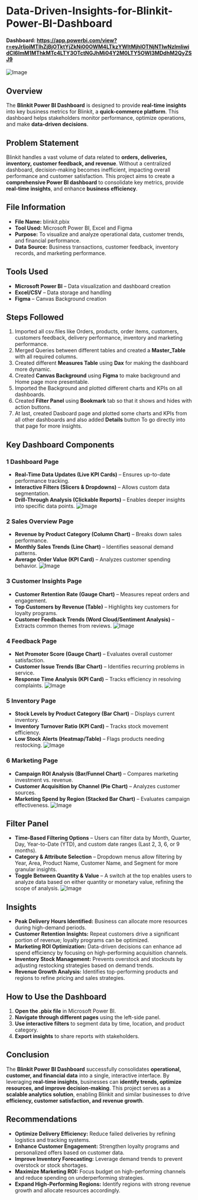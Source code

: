 # Data-Driven-Insights-for-Blinkit-Power-BI-Dashboard
#### Dashboard: https://app.powerbi.com/view?r=eyJrIjoiMTlhZjBjOTktYjZkNi00OWM4LTkzYWItMjhlOTNjNTIwNzlmIiwidCI6ImM1MThkMTc4LTY3OTctNGJhMi04Y2M0LTY5OWI3MDdhM2QyZSJ9

![Image](https://github.com/user-attachments/assets/63d35f86-9ad7-4f2e-a34c-bcad5ed296d1)

##  Overview
The **Blinkit Power BI Dashboard** is designed to provide **real-time insights** into key business metrics for Blinkit, a **quick-commerce platform**. This dashboard helps stakeholders monitor performance, optimize operations, and make **data-driven decisions**.

##  Problem Statement
Blinkit handles a vast volume of data related to **orders, deliveries, inventory, customer feedback, and revenue**. Without a centralized dashboard, decision-making becomes inefficient, impacting overall performance and customer satisfaction. This project aims to create a **comprehensive Power BI dashboard** to consolidate key metrics, provide **real-time insights**, and enhance **business efficiency**.

##  File Information
- **File Name:** blinkit.pbix
- **Tool Used:** Microsoft Power BI, Excel and Figma 
- **Purpose:** To visualize and analyze operational data, customer trends, and financial performance.
- **Data Source:** Business transactions, customer feedback, inventory records, and marketing performance.

##  Tools Used
- **Microsoft Power BI** – Data visualization and dashboard creation
- **Excel/CSV** – Data storage and handling
- **Figma** – Canvas Background creation

## Steps Followed
1. Imported all csv.files like Orders, products, order items, customers, customers feedback, delivery performance, inventory and marketing performance.
2. Merged Queries between different tables and created a **Master_Table** with all required columns.
3. Created different **Measures Table** using **Dax** for making the dashboard more dynamic.
4. Created **Canvas Background** using **Figma** to make background and Home page more presentable.
5. Imported the Background and plotted different charts and KPIs on all dashboards.
6. Created **Filter Panel** using **Bookmark** tab so that it shows and hides with action buttons.
7. At last, created Dasboard page and plotted some charts and KPIs from all other dashboards and also added **Details** button To go directly into that page for more insights.

##  Key Dashboard Components

### 1️ **Dashboard Page**
- **Real-Time Data Updates (Live KPI Cards)** – Ensures up-to-date performance tracking.
- **Interactive Filters (Slicers & Dropdowns)** – Allows custom data segmentation.
- **Drill-Through Analysis (Clickable Reports)** – Enables deeper insights into specific data points.
![Image](https://github.com/user-attachments/assets/da16f4b2-2ad5-4b04-b979-daaab41c9c24)

### 2️ **Sales Overview Page**
- **Revenue by Product Category (Column Chart)** – Breaks down sales performance.
- **Monthly Sales Trends (Line Chart)** – Identifies seasonal demand patterns.
- **Average Order Value (KPI Card)** – Analyzes customer spending behavior.
![Image](https://github.com/user-attachments/assets/87b5fdd9-f3a9-425c-a634-e19d8474018d)

### 3️ **Customer Insights Page**
- **Customer Retention Rate (Gauge Chart)** – Measures repeat orders and engagement.
- **Top Customers by Revenue (Table)** – Highlights key customers for loyalty programs.
- **Customer Feedback Trends (Word Cloud/Sentiment Analysis)** – Extracts common themes from reviews.
 ![Image](https://github.com/user-attachments/assets/0b1f7214-8597-4496-8f78-c14e8ec69fce)

### 4️ **Feedback Page**
- **Net Promoter Score (Gauge Chart)** – Evaluates overall customer satisfaction.
- **Customer Issue Trends (Bar Chart)** – Identifies recurring problems in service.
- **Response Time Analysis (KPI Card)** – Tracks efficiency in resolving complaints.
![Image](https://github.com/user-attachments/assets/0271a1b7-e8d9-44e1-a361-ff5e5dfd2c9f)

### 5️ **Inventory Page**
- **Stock Levels by Product Category (Bar Chart)** – Displays current inventory.
- **Inventory Turnover Ratio (KPI Card)** – Tracks stock movement efficiency.
- **Low Stock Alerts (Heatmap/Table)** – Flags products needing restocking.
![Image](https://github.com/user-attachments/assets/e788bef2-0d46-457b-8b73-b6f431e2ff9e)

### 6️ **Marketing Page**
- **Campaign ROI Analysis (Bar/Funnel Chart)** – Compares marketing investment vs. revenue.
- **Customer Acquisition by Channel (Pie Chart)** – Analyzes customer sources.
- **Marketing Spend by Region (Stacked Bar Chart)** – Evaluates campaign effectiveness.
 ![Image](https://github.com/user-attachments/assets/68e0ccc4-5b05-4c43-a5e6-fe869f24b043)

## Filter Panel
- **Time-Based Filtering Options** – Users can filter data by Month, Quarter, Day, Year-to-Date (YTD), and custom date ranges (Last 2, 3, 6, or 9 months).
- **Category & Attribute Selection** – Dropdown menus allow filtering by Year, Area, Product Name, Customer Name, and Segment for more granular insights.
- **Toggle Between Quantity & Value** – A switch at the top enables users to analyze data based on either quantity or monetary value, refining the scope of analysis.
![Image](https://github.com/user-attachments/assets/c6e6be0f-5914-483a-9580-d41a3e3c7f58)

##  Insights
- **Peak Delivery Hours Identified:** Business can allocate more resources during high-demand periods.
- **Customer Retention Insights:** Repeat customers drive a significant portion of revenue; loyalty programs can be optimized.
- **Marketing ROI Optimization:** Data-driven decisions can enhance ad spend efficiency by focusing on high-performing acquisition channels.
- **Inventory Stock Management:** Prevents overstock and stockouts by adjusting restocking strategies based on demand trends.
- **Revenue Growth Analysis:** Identifies top-performing products and regions to refine pricing and sales strategies.

##  How to Use the Dashboard
1. **Open the .pbix file** in Microsoft Power BI.
2. **Navigate through different pages** using the left-side panel.
3. **Use interactive filters** to segment data by time, location, and product category.
4. **Export insights** to share reports with stakeholders.

##  Conclusion
The **Blinkit Power BI Dashboard** successfully consolidates **operational, customer, and financial data** into a single, interactive interface. By leveraging **real-time insights**, businesses can **identify trends, optimize resources, and improve decision-making**. This project serves as a **scalable analytics solution**, enabling Blinkit and similar businesses to drive **efficiency, customer satisfaction, and revenue growth**.

##  Recommendations
- **Optimize Delivery Efficiency:** Reduce failed deliveries by refining logistics and tracking systems.
- **Enhance Customer Engagement:** Strengthen loyalty programs and personalized offers based on customer data.
- **Improve Inventory Forecasting:** Leverage demand trends to prevent overstock or stock shortages.
- **Maximize Marketing ROI:** Focus budget on high-performing channels and reduce spending on underperforming strategies.
- **Expand High-Performing Regions:** Identify regions with strong revenue growth and allocate resources accordingly.
